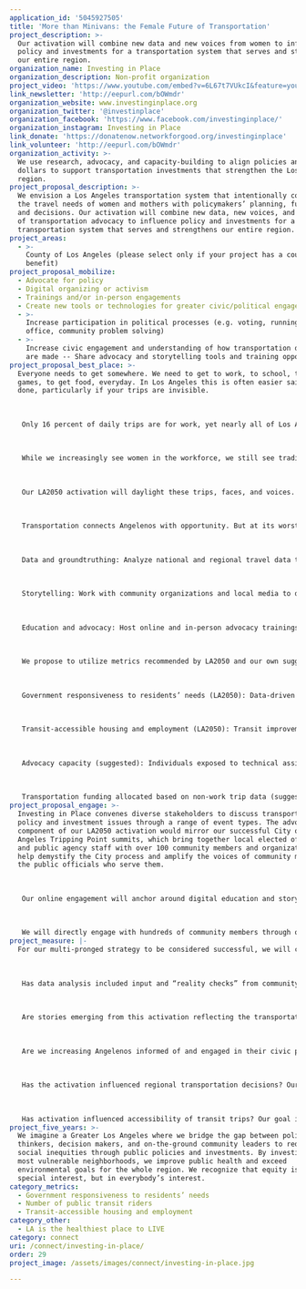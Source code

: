 ```yaml
---
application_id: '5045927505'
title: 'More than Minivans: the Female Future of Transportation'
project_description: >-
  Our activation will combine new data and new voices from women to influence
  policy and investments for a transportation system that serves and strengthens
  our entire region.
organization_name: Investing in Place
organization_description: Non-profit organization
project_video: 'https://www.youtube.com/embed?v=6L67t7VUkcI&feature=youtu.be'
link_newsletter: 'http://eepurl.com/bOWmdr'
organization_website: www.investinginplace.org
organization_twitter: '@investinplace'
organization_facebook: 'https://www.facebook.com/investinginplace/'
organization_instagram: Investing in Place
link_donate: 'https://donatenow.networkforgood.org/investinginplace'
link_volunteer: 'http://eepurl.com/bOWmdr'
organization_activity: >-
  We use research, advocacy, and capacity-building to align policies and public
  dollars to support transportation investments that strengthen the Los Angeles
  region.
project_proposal_description: >-
  We envision a Los Angeles transportation system that intentionally connects
  the travel needs of women and mothers with policymakers’ planning, funding,
  and decisions. Our activation will combine new data, new voices, and new faces
  of transportation advocacy to influence policy and investments for a
  transportation system that serves and strengthens our entire region.
project_areas:
  - >-
    County of Los Angeles (please select only if your project has a countywide
    benefit)
project_proposal_mobilize:
  - Advocate for policy
  - Digital organizing or activism
  - Trainings and/or in-person engagements
  - Create new tools or technologies for greater civic/political engagement
  - >-
    Increase participation in political processes (e.g. voting, running for
    office, community problem solving)
  - >-
    Increase civic engagement and understanding of how transportation decisions
    are made -- Share advocacy and storytelling tools and training opportunities
project_proposal_best_place: >-
  Everyone needs to get somewhere. We need to get to work, to school, to soccer
  games, to get food, everyday. In Los Angeles this is often easier said than
  done, particularly if your trips are invisible.
   
   
   
   Only 16 percent of daily trips are for work, yet nearly all of Los Angeles’ transportation efforts go into improving travel for commuters. So what is happening for the other 84 percent of trips?
   
   
   
   While we increasingly see women in the workforce, we still see traditional gender splits in different-sex parental households. Women tend to remain the primary caregivers, including making trips for school/child care, appointments, activities, and household errands. 
   
   
   
   Our LA2050 activation will daylight these trips, faces, and voices.
   
   
   
   Transportation connects Angelenos with opportunity. But at its worst can prevent them from accessing resources and networks. Our activation will employ a multi-pronged strategy to ensure that women and mothers are not forgotten as we look to expand how our transportation network connects us. 
   
   
   
   Data and groundtruthing: Analyze national and regional travel data to analyze patterns we see in women workers, caregivers, and mothers. Preliminary findings will be shared with community organizations and members to identify alignment with their lived experiences. 
   
   
   
   Storytelling: Work with community organizations and local media to develop and distribute multilingual, multimedia stories of women’s daily needs and how transportation impacts them. This process will also teach women how to utilize film and photo to tell their own stories.
   
   
   
   Education and advocacy: Host online and in-person advocacy trainings to co-power community members to advocate for their own transportation needs. Groundtruthed data and stories from the first two strategies will be used to message the unaddressed needs of women with transportation policymakers at these trainings.
   
   
   
   We propose to utilize metrics recommended by LA2050 and our own suggested metrics we believe will measure successful impact of our activation: 
   
   
   
   Government responsiveness to residents’ needs (LA2050): Data-driven advocacy and humanizing stories will be used to influence regional transportation policy and funding decisions. 
   
   
   
   Transit-accessible housing and employment (LA2050): Transit improvements that serve both work and non-work trips will increase the connection between public transportation and daily origins and destinations.
   
   
   
   Advocacy capacity (suggested): Individuals exposed to technical assistance in advocacy tactics and storytelling development, through both online and offline platforms. Includes, but not limited to, neighborhood councils (LA2050). 
   
   
   
   Transportation funding allocated based on non-work trip data (suggested): Formulas or metrics adopted in Metro countywide policy and funding frameworks that account for both work and non-work trips based on our data analysis and advocacy.
project_proposal_engage: >-
  Investing in Place convenes diverse stakeholders to discuss transportation
  policy and investment issues through a range of event types. The advocacy
  component of our LA2050 activation would mirror our successful City of Los
  Angeles Tripping Point summits, which bring together local elected officials
  and public agency staff with over 100 community members and organizations to
  help demystify the City process and amplify the voices of community members to
  the public officials who serve them. 
   
   
   
   Our online engagement will anchor around digital education and storytelling formats to be distributed through our network of policymakers, published and social media, researchers, funders, and community organizations. 
   
   
   
   We will directly engage with hundreds of community members through our policy education, advocacy technical assistance, and storytelling training. We anticipate an echoing reach from their online and offline networks, such as neighborhood councils and clubs, parent associations, faith-based and cultural affiliations, local businesses and artists, etc. We also anticipate our policy education and groundtruthed data to reach elected officials and bring awareness to thousands of their constituents around new data as well as engagement opportunities for policy advocacy.
project_measure: |-
  For our multi-pronged strategy to be considered successful, we will consider:
   
   
   
   Has data analysis included input and “reality checks” from community members and grassroots organizations? Our goal is to engage at least 250 surveys and event participants to develop data analysis that aligns with community members’ lived experience.
   
   
   
   Are stories emerging from this activation reflecting the transportation needs of women and mothers? Our goal is to support development and distribution of at least 20 multimedia stories, reaching a total of 80,000 people over two years.
   
   
   
   Are we increasing Angelenos informed of and engaged in their civic process? Our goal is to reach a total of 25,000 people through policy education and advocacy training over two years.
   
   
   
   Has the activation influenced regional transportation decisions? Our goal is to facilitate formulas or metrics adopted in Metro countywide policy and funding frameworks that serve the needs of the region’s five million women, based on our analysis and advocacy.
   
   
   
   Has activation influenced accessibility of transit trips? Our goal is to include travel needs of women into Metro’s transit investments, particularly the NextGen Bus Study redesign, which will impact transit accessibility for approximately 10 million Angelenos.
project_five_years: >-
  We imagine a Greater Los Angeles where we bridge the gap between policy
  thinkers, decision makers, and on-the-ground community leaders to reduce
  social inequities through public policies and investments. By investing in our
  most vulnerable neighborhoods, we improve public health and exceed
  environmental goals for the whole region. We recognize that equity is not a
  special interest, but in everybody’s interest.
category_metrics:
  - Government responsiveness to residents’ needs
  - Number of public transit riders
  - Transit-accessible housing and employment
category_other:
  - LA is the healthiest place to LIVE
category: connect
uri: /connect/investing-in-place/
order: 29
project_image: /assets/images/connect/investing-in-place.jpg

---
```

